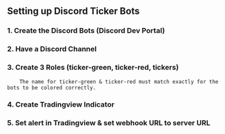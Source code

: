 ## Setting up Discord Ticker Bots

### 1. Create the Discord Bots (Discord Dev Portal)

### 2. Have a Discord Channel

### 3. Create 3 Roles (ticker-green, ticker-red, tickers)

        The name for ticker-green & ticker-red must match exactly for the bots to be colored correctly.

### 4. Create Tradingview Indicator

### 5. Set alert in Tradingview & set webhook URL to server URL
